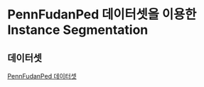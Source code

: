# PennFudanPed 데이터셋을 이용한 Instance Segmentation

## 데이터셋
[PennFudanPed 데이터셋](https://www.cis.upenn.edu/~jshi/ped_html/)
